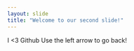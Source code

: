 ```yaml
---
layout: slide
title: "Welcome to our second slide!"
---
```

I <3 Github
Use the left arrow to go back!
